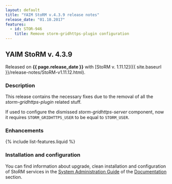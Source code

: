 ```yaml
---
layout: default
title: "YAIM StoRM v.4.3.9 release notes"
release_date: "01.10.2017"
features:
  - id: STOR-946
    title: Remove storm-gridhttps-plugin configuration
---
```


## YAIM StoRM v. 4.3.9

Released on **{{ page.release_date }}** with [StoRM v. 1.11.12]({{ site.baseurl }}/release-notes/StoRM-v1.11.12.html).

### Description

This release contains the necessary fixes due to the removal of all the _storm-gridhttps-plugin_ related stuff.

If used to configure the dismissed _storm-gridhttps-server_ component, now it requires `STORM_GRIDHTTPS_USER` to be equal to `STORM_USER`.

### Enhancements

{% include list-features.liquid %}

### Installation and configuration

You can find information about upgrade, clean installation and configuration of StoRM services in the [System Administration Guide][storm-sysadmin-guide] of the [Documentation][storm-documentation] section.

[storm-documentation]: {{site.baseurl}}/documentation.html
[storm-sysadmin-guide]: {{site.baseurl}}/documentation/sysadmin-guide/1.11.12
